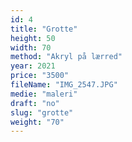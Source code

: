 ```yaml
---
id: 4
title: "Grotte"
height: 50
width: 70
method: "Akryl på lærred"
year: 2021
price: "3500"
fileName: "IMG_2547.JPG"
medie: "maleri"
draft: "no"
slug: "grotte"
weight: "70"
---
```

